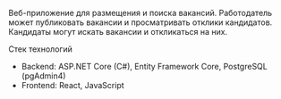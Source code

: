 Веб-приложение для размещения и поиска вакансий. Работодатель может публиковать вакансии и просматривать отклики кандидатов. Кандидаты могут искать вакансии и откликаться на них.

Стек технологий
- Backend: ASP.NET Core (C#), Entity Framework Core, PostgreSQL (pgAdmin4)
- Frontend: React, JavaScript
